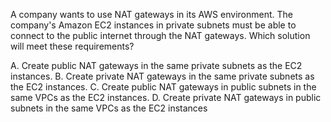 A company wants to use NAT gateways in its AWS environment. The company's Amazon EC2 instances in private subnets must be able to connect to the public internet through the NAT gateways. Which solution will meet these requirements? 

A. Create public NAT gateways in the same private subnets as the EC2 instances. 
B. Create private NAT gateways in the same private subnets as the EC2 instances. 
C. Create public NAT gateways in public subnets in the same VPCs as the EC2 instances. 
D. Create private NAT gateways in public subnets in the same VPCs as the EC2 instances